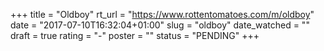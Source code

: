 +++
title = "Oldboy"
rt_url = "https://www.rottentomatoes.com/m/oldboy"
date = "2017-07-10T16:32:04+01:00"
slug = "oldboy"
date_watched = ""
draft = true
rating = "-"
poster = ""
status = "PENDING"
+++